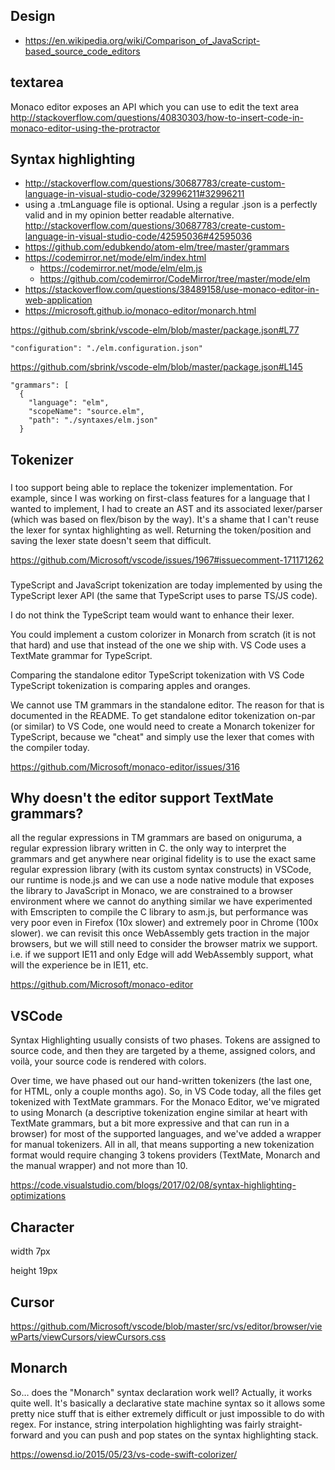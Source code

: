 ## Design

- https://en.wikipedia.org/wiki/Comparison_of_JavaScript-based_source_code_editors

## textarea

Monaco editor exposes an API which you can use to edit the text area http://stackoverflow.com/questions/40830303/how-to-insert-code-in-monaco-editor-using-the-protractor

## Syntax highlighting

- http://stackoverflow.com/questions/30687783/create-custom-language-in-visual-studio-code/32996211#32996211
- using a .tmLanguage file is optional. Using a regular .json is a perfectly valid and in my opinion better readable alternative. http://stackoverflow.com/questions/30687783/create-custom-language-in-visual-studio-code/42595036#42595036
- https://github.com/edubkendo/atom-elm/tree/master/grammars
- https://codemirror.net/mode/elm/index.html
  - https://codemirror.net/mode/elm/elm.js
  - https://github.com/codemirror/CodeMirror/tree/master/mode/elm
- https://stackoverflow.com/questions/38489158/use-monaco-editor-in-web-application
- https://microsoft.github.io/monaco-editor/monarch.html

https://github.com/sbrink/vscode-elm/blob/master/package.json#L77

```
"configuration": "./elm.configuration.json"
```

https://github.com/sbrink/vscode-elm/blob/master/package.json#L145

```
"grammars": [
  {
    "language": "elm",
    "scopeName": "source.elm",
    "path": "./syntaxes/elm.json"
  }
```

## Tokenizer

###

I too support being able to replace the tokenizer implementation. For example, since I was working on first-class features for a language that I wanted to implement, I had to create an AST and its associated lexer/parser (which was based on flex/bison by the way). It's a shame that I can't reuse the lexer for syntax highlighting as well. Returning the token/position and saving the lexer state doesn't seem that difficult.

https://github.com/Microsoft/vscode/issues/1967#issuecomment-171171262

###

TypeScript and JavaScript tokenization are today implemented by using the TypeScript lexer API (the same that TypeScript uses to parse TS/JS code).

I do not think the TypeScript team would want to enhance their lexer.

You could implement a custom colorizer in Monarch from scratch (it is not that hard) and use that instead of the one we ship with. VS Code uses a TextMate grammar for TypeScript.

Comparing the standalone editor TypeScript tokenization with VS Code TypeScript tokenization is comparing apples and oranges.

We cannot use TM grammars in the standalone editor. The reason for that is documented in the README. To get standalone editor tokenization on-par (or similar) to VS Code, one would need to create a Monarch tokenizer for TypeScript, because we "cheat" and simply use the lexer that comes with the compiler today.

https://github.com/Microsoft/monaco-editor/issues/316

##  Why doesn't the editor support TextMate grammars?

all the regular expressions in TM grammars are based on oniguruma, a regular expression library written in C.
the only way to interpret the grammars and get anywhere near original fidelity is to use the exact same regular expression library (with its custom syntax constructs)
in VSCode, our runtime is node.js and we can use a node native module that exposes the library to JavaScript
in Monaco, we are constrained to a browser environment where we cannot do anything similar
we have experimented with Emscripten to compile the C library to asm.js, but performance was very poor even in Firefox (10x slower) and extremely poor in Chrome (100x slower).
we can revisit this once WebAssembly gets traction in the major browsers, but we will still need to consider the browser matrix we support. i.e. if we support IE11 and only Edge will add WebAssembly support, what will the experience be in IE11, etc.

https://github.com/Microsoft/monaco-editor

## VSCode

Syntax Highlighting usually consists of two phases. Tokens are assigned to source code, and then they are targeted by a theme, assigned colors, and voilà, your source code is rendered with colors.

Over time, we have phased out our hand-written tokenizers (the last one, for HTML, only a couple months ago). So, in VS Code today, all the files get tokenized with TextMate grammars. For the Monaco Editor, we've migrated to using Monarch (a descriptive tokenization engine similar at heart with TextMate grammars, but a bit more expressive and that can run in a browser) for most of the supported languages, and we've added a wrapper for manual tokenizers. All in all, that means supporting a new tokenization format would require changing 3 tokens providers (TextMate, Monarch and the manual wrapper) and not more than 10.

https://code.visualstudio.com/blogs/2017/02/08/syntax-highlighting-optimizations

## Character

width 7px

height 19px

## Cursor

https://github.com/Microsoft/vscode/blob/master/src/vs/editor/browser/viewParts/viewCursors/viewCursors.css

## Monarch

So… does the "Monarch" syntax declaration work well? Actually, it works quite well. It's basically a declarative state machine syntax so it allows some pretty nice stuff that is either extremely difficult or just impossible to do with regex. For instance, string interpolation highlighting was fairly straight-forward and you can push and pop states on the syntax highlighting stack.

https://owensd.io/2015/05/23/vs-code-swift-colorizer/
